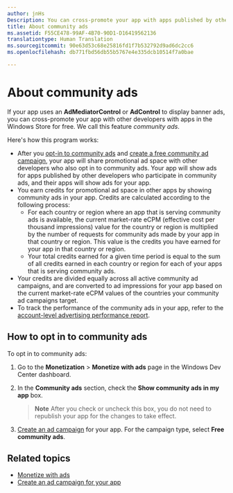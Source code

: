 ```yaml
---
author: jnHs
Description: You can cross-promote your app with apps published by other developers. We call this feature community ads.
title: About community ads
ms.assetid: F55CE478-99AF-4B70-90D1-D16419562136
translationtype: Human Translation
ms.sourcegitcommit: 90e63d53c68e25816fd1f7b532792d9ad6dc2cc6
ms.openlocfilehash: db771fbd56db55b5767e4e335dcb10514f7a0bae

---
```


# About community ads

If your app uses an **AdMediatorControl** or **AdControl** to display banner ads, you can cross-promote your app with other developers with apps in the Windows Store for free. We call this feature *community ads*.  

Here's how this program works:

* After you [opt-in to community ads](#how-to-opt-in-to-community-ads) and [create a free community ad campaign](create-an-ad-campaign-for-your-app.md), your app will share promotional ad space with other developers who also opt in to community ads. Your app will show ads for apps published by other developers who participate in community ads, and their apps will show ads for your app.
* You earn credits for promotional ad space in other apps by showing community ads in your app. Credits are calculated according to the following process:
  * For each country or region where an app that is serving community ads is available, the current market-rate eCPM (effective cost per thousand impressions) value for the country or region is multiplied by the number of requests for community ads made by your app in that country or region. This value is the credits you have earned for your app in that country or region.
  * Your total credits earned for a given time period is equal to the sum of all credits earned in each country or region for each of your apps that is serving community ads.
* Your credits are divided equally across all active community ad campaigns, and are converted to ad impressions for your app based on the current market-rate eCPM values of the countries your community ad campaigns target.
* To track the performance of the community ads in your app, refer to the [account-level advertising performance report](advertising-performance-report.md#account-level-advertising-performance-report).

## How to opt in to community ads

To opt in to community ads:

1. Go to the **Monetization** &gt; **Monetize with ads** page in the Windows Dev Center dashboard.
2. In the **Community ads** section, check the **Show community ads in my app** box.
   > **Note**  After you check or uncheck this box, you do not need to republish your app for the changes to take effect.

3. [Create an ad campaign](create-an-ad-campaign-for-your-app.md) for your app. For the campaign type, select **Free community ads**.


## Related topics

* [Monetize with ads](monetize-with-ads.md)
* [Create an ad campaign for your app](create-an-ad-campaign-for-your-app.md)



<!--HONumber=Aug16_HO3-->



